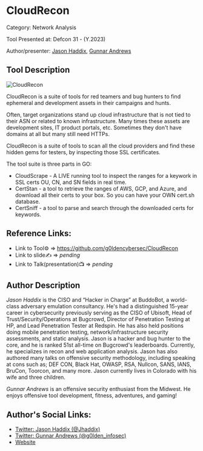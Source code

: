 # CloudRecon

Category: Network Analysis

Tool Presented at: Defcon 31 - (Y.2023)

Author/presenter: [Jason Haddix](https://twitter.com/Jhaddix), [Gunnar Andrews](https://twitter.com/G0LDEN_infosec)

## Tool Description

![CloudRecon](https://pbs.twimg.com/media/F3B-xpYaEAI3Tp7?format=jpg&name=small)

CloudRecon is a suite of tools for red teamers and bug hunters to find ephemeral and development assets in their campaigns and hunts.

Often, target organizations stand up cloud infrastructure that is not tied to their ASN or related to known infrastructure. Many times these assets are development sites, IT product portals, etc. Sometimes they don't have domains at all but many still need HTTPs.

CloudRecon is a suite of tools to scan all the cloud providers and find these hidden gems for testers, by inspecting those SSL certificates.

The tool suite is three parts in GO:

- CloudScrape - A LIVE running tool to inspect the ranges for a keywork in SSL certs OU, CN, and SN fields in real time.
- CertStan - a tool to retrieve the ranges of AWS, GCP, and Azure, and download all their certs to your box. So you can have your OWN cert.sh database.
- CertSniff - a tool to parse and search through the downloaded certs for keywords.


## Reference Links:
- Link to Tool⚙️ => https://github.com/g0ldencybersec/CloudRecon
- Link to slide✍️ => _pending_
- Link to Talk(presentation)📺 => _pending_

## Author Description

*Jason Haddix* is the CISO and “Hacker in Charge” at BuddoBot, a world-class adversary emulation consultancy. He's had a distinguished 15-year career in cybersecurity previously serving as the CISO of Ubisoft, Head of Trust/Security/Operations at Bugcrowd, Director of Penetration Testing at HP, and Lead Penetration Tester at Redspin. He has also held positions doing mobile penetration testing, network/infrastructure security assessments, and static analysis. Jason is a hacker and bug hunter to the core, and he is ranked 51st all-time on Bugcrowd's leaderboards. Currently, he specializes in recon and web application analysis. Jason has also authored many talks on offensive security methodology, including speaking at cons such as; DEF CON, Black Hat, OWASP, RSA, Nullcon, SANS, IANS, BruCon, Toorcon, and many more. Jason currently lives in Colorado with his wife and three children.

*Gunnar Andrews* is an offensive security enthusiast from the Midwest. He enjoys offensive tool development, fitness, adventures, and gaming!

## Author's Social Links:

- [Twitter: Jason Haddix (@Jhaddix)](https://twitter.com/Jhaddix)
- [Twitter: Gunnar Andrews (@g0lden_infosec)](https://twitter.com/G0LDEN_infosec)
- [Website](#)

